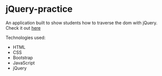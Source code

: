 # jQuery-practice

An application built to show students how to traverse the dom with jQuery. Check it out [here]( https://arowland900.github.io/jQuery-practice/)

Technologies used:
* HTML
* CSS
* Bootstrap
* JavaScript
* jQuery
